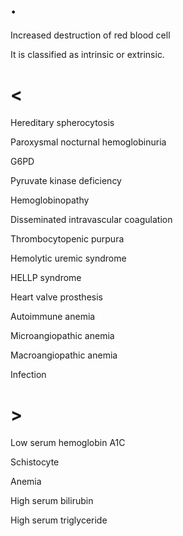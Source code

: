 # .

Increased destruction of red blood cell

It is classified as intrinsic or extrinsic.

# <

Hereditary spherocytosis

Paroxysmal nocturnal hemoglobinuria

G6PD

Pyruvate kinase deficiency

Hemoglobinopathy

Disseminated intravascular coagulation

Thrombocytopenic purpura

Hemolytic uremic syndrome

HELLP syndrome

Heart valve prosthesis

Autoimmune anemia

Microangiopathic anemia

Macroangiopathic anemia

Infection

# >

Low serum hemoglobin A1C

Schistocyte

Anemia

High serum bilirubin

High serum triglyceride
